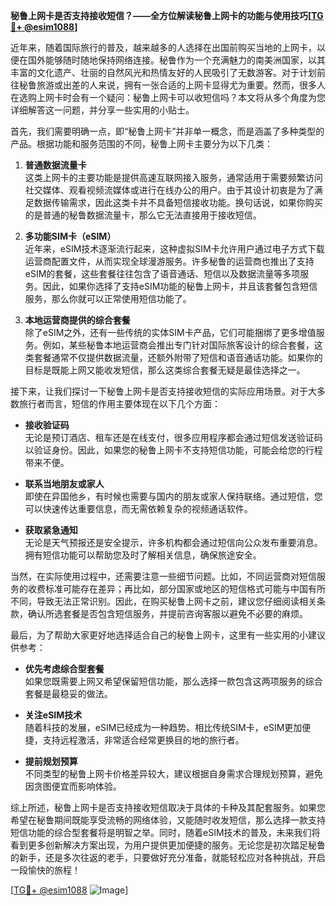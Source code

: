 **秘鲁上网卡是否支持接收短信？——全方位解读秘鲁上网卡的功能与使用技巧[[TG💪+ @esim1088](https://t.me/s/esim1088)]**

近年来，随着国际旅行的普及，越来越多的人选择在出国前购买当地的上网卡，以便在国外能够随时随地保持网络连接。秘鲁作为一个充满魅力的南美洲国家，以其丰富的文化遗产、壮丽的自然风光和热情友好的人民吸引了无数游客。对于计划前往秘鲁旅游或出差的人来说，拥有一张合适的上网卡显得尤为重要。然而，很多人在选购上网卡时会有一个疑问：秘鲁上网卡可以收短信吗？本文将从多个角度为您详细解答这一问题，并分享一些实用的小贴士。

首先，我们需要明确一点，即“秘鲁上网卡”并非单一概念，而是涵盖了多种类型的产品。根据功能和服务范围的不同，秘鲁上网卡主要分为以下几类：

1. **普通数据流量卡**  
这类上网卡的主要功能是提供高速互联网接入服务，通常适用于需要频繁访问社交媒体、观看视频流媒体或进行在线办公的用户。由于其设计初衷是为了满足数据传输需求，因此这类卡并不具备短信接收功能。换句话说，如果你购买的是普通的秘鲁数据流量卡，那么它无法直接用于接收短信。

2. **多功能SIM卡（eSIM）**  
近年来，eSIM技术逐渐流行起来，这种虚拟SIM卡允许用户通过电子方式下载运营商配置文件，从而实现全球漫游服务。许多秘鲁的运营商也推出了支持eSIM的套餐，这些套餐往往包含了语音通话、短信以及数据流量等多项服务。因此，如果你选择了支持eSIM功能的秘鲁上网卡，并且该套餐包含短信服务，那么你就可以正常使用短信功能了。

3. **本地运营商提供的综合套餐**  
除了eSIM之外，还有一些传统的实体SIM卡产品，它们可能捆绑了更多增值服务。例如，某些秘鲁本地运营商会推出专门针对国际旅客设计的综合套餐，这类套餐通常不仅提供数据流量，还额外附带了短信和语音通话功能。如果你的目标是既能上网又能收发短信，那么这类综合套餐无疑是最佳选择之一。

接下来，让我们探讨一下秘鲁上网卡是否支持接收短信的实际应用场景。对于大多数旅行者而言，短信的作用主要体现在以下几个方面：

- **接收验证码**  
无论是预订酒店、租车还是在线支付，很多应用程序都会通过短信发送验证码以验证身份。因此，如果您的秘鲁上网卡不支持短信功能，可能会给您的行程带来不便。
  
- **联系当地朋友或家人**  
即使在异国他乡，有时候也需要与国内的朋友或家人保持联络。通过短信，您可以快速传达重要信息，而无需依赖复杂的视频通话软件。

- **获取紧急通知**  
无论是天气预报还是安全提示，许多机构都会通过短信向公众发布重要消息。拥有短信功能可以帮助您及时了解相关信息，确保旅途安全。

当然，在实际使用过程中，还需要注意一些细节问题。比如，不同运营商对短信服务的收费标准可能存在差异；再比如，部分国家或地区的短信格式可能与中国有所不同，导致无法正常识别。因此，在购买秘鲁上网卡之前，建议您仔细阅读相关条款，确认所选套餐是否包含短信服务，并提前咨询客服以避免不必要的麻烦。

最后，为了帮助大家更好地选择适合自己的秘鲁上网卡，这里有一些实用的小建议供参考：

- **优先考虑综合型套餐**  
如果您既需要上网又希望保留短信功能，那么选择一款包含这两项服务的综合套餐是最稳妥的做法。

- **关注eSIM技术**  
随着科技的发展，eSIM已经成为一种趋势。相比传统SIM卡，eSIM更加便捷，支持远程激活，非常适合经常更换目的地的旅行者。

- **提前规划预算**  
不同类型的秘鲁上网卡价格差异较大，建议根据自身需求合理规划预算，避免因贪图便宜而影响体验。

综上所述，秘鲁上网卡是否支持接收短信取决于具体的卡种及其配套服务。如果您希望在秘鲁期间既能享受流畅的网络体验，又能随时收发短信，那么选择一款支持短信功能的综合型套餐将是明智之举。同时，随着eSIM技术的普及，未来我们将看到更多创新解决方案出现，为用户提供更加便捷的服务。无论您是初次踏足秘鲁的新手，还是多次往返的老手，只要做好充分准备，就能轻松应对各种挑战，开启一段愉快的旅程！

[[TG💪+ @esim1088](https://t.me/s/esim1088) ![Image](https://i.postimg.cc/4NQfJmqS/Snipaste-2025-05-13-00-14-12.png)]